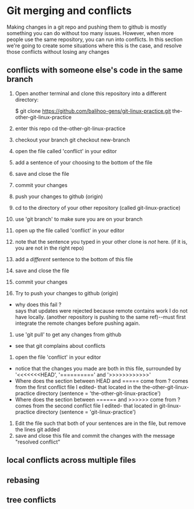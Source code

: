 # Git merging and conflicts

Making changes in a git repo and pushing them to github is mostly something you can do without too many issues. However, when more people use the same repository, you can run into conflicts.
In this section we're going to create some situations where this is the case, and resolve those conflicts without losing any changes

## conflicts with someone else's code in the same branch

1. Open another terminal and clone this repository into a different directory:

    $ git clone https://github.com/balihoo-gens/git-linux-practice.git the-other-git-linux-practice

1. enter this repo
    cd the-other-git-linux-practice
1. checkout your branch
	git checkout new-branch
1. open the file called 'conflict' in your editor
1. add a sentence of your choosing to the bottom of the file
1. save and close the file
1. commit your changes
1. push your changes to github (origin)
1. cd to the directory of your other repository (called git-linux-practice)
1. use 'git branch' to make sure you are on your branch
1. open up the file called 'conflict' in your editor
1. note that the sentence you typed in your other clone is *not* here. (if it is, you are not in the right repo)
1. add a *different* sentence to the bottom of this file
1. save and close the file
1. commit your changes
1. Try to push your changes to github (origin)
  * why does this fail ?  
	says that updates were rejected because remote contains work I do not have locally. (another repository is pushing to the same ref)--must first integrate the remote changes before pushing again. 
1. use 'git pull' to get any changes from github
  * see that git complains about conflicts
1. open the file 'conflict' in your editor
  * notice that the changes you made are both in this file, surrounded by '<<<<<<<HEAD', '==========' and '>>>>>>>>>>>>'
  * Where does the section between HEAD and ===== come from ?
	comes from the first conflict file I edited- that located in the the-other-git-linux-practice directory (sentence = 'the-other-git-linux-practice')
  * Where does the section between ====== and >>>>>> come from ?
	comes from the second conflict file I edited- that located in git-linux-practice directory (sentence = 'git-linux-practice')
1. Edit the file such that both of your sentences are in the file, but remove the lines git added
1. save and close this file and commit the changes with the message "resolved conflict"

## local conflicts across multiple files

## rebasing

## tree conflicts

